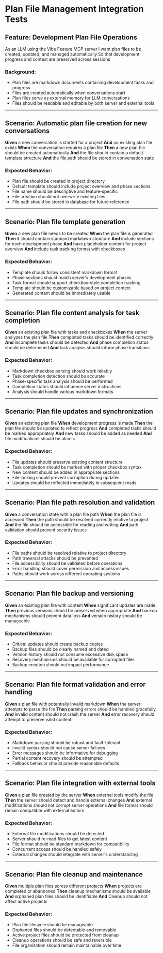 # Plan File Management Integration Tests

## Feature: Development Plan File Operations

As an LLM using the Vibe Feature MCP server
I want plan files to be created, updated, and managed automatically
So that development progress and context are preserved across sessions

### Background:

- Plan files are markdown documents containing development tasks and progress
- Files are created automatically when conversations start
- Plan files serve as external memory for LLM conversations
- Files should be readable and editable by both server and external tools

---

## Scenario: Automatic plan file creation for new conversations

**Given** a new conversation is started for a project
**And** no existing plan file exists
**When** the conversation requires a plan file
**Then** a new plan file should be created automatically
**And** the file should contain a default template structure
**And** the file path should be stored in conversation state

### Expected Behavior:

- Plan file should be created in project directory
- Default template should include project overview and phase sections
- File name should be descriptive and feature-specific
- File creation should not overwrite existing files
- File path should be stored in database for future reference

---

## Scenario: Plan file template generation

**Given** a new plan file needs to be created
**When** the plan file is generated
**Then** it should contain standard markdown structure
**And** include sections for each development phase
**And** have placeholder content for project overview
**And** include task tracking format with checkboxes

### Expected Behavior:

- Template should follow consistent markdown format
- Phase sections should match server's development phases
- Task format should support checkbox-style completion tracking
- Template should be customizable based on project context
- Generated content should be immediately usable

---

## Scenario: Plan file content analysis for task completion

**Given** an existing plan file with tasks and checkboxes
**When** the server analyzes the plan file
**Then** completed tasks should be identified correctly
**And** incomplete tasks should be detected
**And** phase completion status should be determined
**And** task analysis should inform phase transitions

### Expected Behavior:

- Markdown checkbox parsing should work reliably
- Task completion detection should be accurate
- Phase-specific task analysis should be performed
- Completion status should influence server instructions
- Analysis should handle various markdown formats

---

## Scenario: Plan file updates and synchronization

**Given** an existing plan file
**When** development progress is made
**Then** the plan file should be updated to reflect progress
**And** completed tasks should be marked appropriately
**And** new tasks should be added as needed
**And** file modifications should be atomic

### Expected Behavior:

- File updates should preserve existing content structure
- Task completion should be marked with proper checkbox syntax
- New content should be added in appropriate sections
- File locking should prevent corruption during updates
- Updates should be reflected immediately in subsequent reads

---

## Scenario: Plan file path resolution and validation

**Given** a conversation state with a plan file path
**When** the plan file is accessed
**Then** the path should be resolved correctly relative to project
**And** the file should be accessible for reading and writing
**And** path validation should prevent security issues

### Expected Behavior:

- File paths should be resolved relative to project directory
- Path traversal attacks should be prevented
- File accessibility should be validated before operations
- Error handling should cover permission and access issues
- Paths should work across different operating systems

---

## Scenario: Plan file backup and versioning

**Given** an existing plan file with content
**When** significant updates are made
**Then** previous versions should be preserved when appropriate
**And** backup mechanisms should prevent data loss
**And** version history should be manageable

### Expected Behavior:

- Critical updates should create backup copies
- Backup files should be clearly named and dated
- Version history should not consume excessive disk space
- Recovery mechanisms should be available for corrupted files
- Backup creation should not impact performance

---

## Scenario: Plan file format validation and error handling

**Given** a plan file with potentially invalid markdown
**When** the server attempts to parse the file
**Then** parsing errors should be handled gracefully
**And** invalid content should not crash the server
**And** error recovery should attempt to preserve valid content

### Expected Behavior:

- Markdown parsing should be robust and fault-tolerant
- Invalid syntax should not cause server failures
- Error messages should be informative for debugging
- Partial content recovery should be attempted
- Fallback behavior should provide reasonable defaults

---

## Scenario: Plan file integration with external tools

**Given** a plan file created by the server
**When** external tools modify the file
**Then** the server should detect and handle external changes
**And** external modifications should not corrupt server operations
**And** file format should remain compatible with external editors

### Expected Behavior:

- External file modifications should be detected
- Server should re-read files to get latest content
- File format should be standard markdown for compatibility
- Concurrent access should be handled safely
- External changes should integrate with server's understanding

---

## Scenario: Plan file cleanup and maintenance

**Given** multiple plan files across different projects
**When** projects are completed or abandoned
**Then** cleanup mechanisms should be available
**And** orphaned plan files should be identifiable
**And** Cleanup should not affect active projects

### Expected Behavior:

- Plan file lifecycle should be manageable
- Orphaned files should be detectable and removable
- Active project files should be protected from cleanup
- Cleanup operations should be safe and reversible
- File organization should remain maintainable over time
